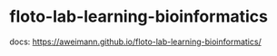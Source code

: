 # floto-lab-learning-bioinformatics
docs: https://aweimann.github.io/floto-lab-learning-bioinformatics/
